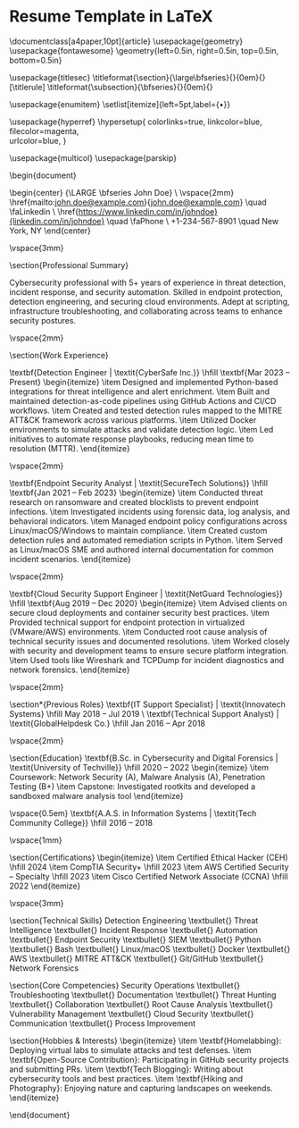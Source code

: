# Resume Template in LaTeX

\documentclass[a4paper,10pt]{article}
\usepackage{geometry}
\usepackage{fontawesome}
\geometry{left=0.5in, right=0.5in, top=0.5in, bottom=0.5in}

\usepackage{titlesec}
\titleformat{\section}{\large\bfseries}{}{0em}{}[\titlerule]
\titleformat{\subsection}{\bfseries}{}{0em}{}

\usepackage{enumitem}
\setlist[itemize]{left=5pt,label={$\bullet$}}

\usepackage{hyperref}
\hypersetup{
    colorlinks=true,
    linkcolor=blue,
    filecolor=magenta,      
    urlcolor=blue,
}

\usepackage{multicol}
\usepackage{parskip}

\begin{document}

\begin{center}
    {\LARGE \bfseries John Doe} \\
    \vspace{2mm}
    \href{mailto:john.doe@example.com}{john.doe@example.com} \quad
    \faLinkedin \ \href{https://www.linkedin.com/in/johndoe}{linkedin.com/in/johndoe} \quad
    \faPhone \ +1-234-567-8901 \quad
    New York, NY
\end{center}

\vspace{3mm}

\section{Professional Summary}

Cybersecurity professional with 5+ years of experience in threat detection, incident response, and security automation. Skilled in endpoint protection, detection engineering, and securing cloud environments. Adept at scripting, infrastructure troubleshooting, and collaborating across teams to enhance security postures.

\vspace{2mm}

\section{Work Experience}

\textbf{Detection Engineer | \textit{CyberSafe Inc.}} \hfill \textbf{Mar 2023 – Present}
\begin{itemize}
    \item Designed and implemented Python-based integrations for threat intelligence and alert enrichment.
    \item Built and maintained detection-as-code pipelines using GitHub Actions and CI/CD workflows.
    \item Created and tested detection rules mapped to the MITRE ATT\&CK framework across various platforms.
    \item Utilized Docker environments to simulate attacks and validate detection logic.
    \item Led initiatives to automate response playbooks, reducing mean time to resolution (MTTR).
\end{itemize}

\vspace{2mm}

\textbf{Endpoint Security Analyst | \textit{SecureTech Solutions}} \hfill \textbf{Jan 2021 – Feb 2023}
\begin{itemize}
    \item Conducted threat research on ransomware and created blocklists to prevent endpoint infections.
    \item Investigated incidents using forensic data, log analysis, and behavioral indicators.
    \item Managed endpoint policy configurations across Linux/macOS/Windows to maintain compliance.
    \item Created custom detection rules and automated remediation scripts in Python.
    \item Served as Linux/macOS SME and authored internal documentation for common incident scenarios.
\end{itemize}

\vspace{2mm}

\textbf{Cloud Security Support Engineer | \textit{NetGuard Technologies}} \hfill \textbf{Aug 2019 – Dec 2020}
\begin{itemize}
    \item Advised clients on secure cloud deployments and container security best practices.
    \item Provided technical support for endpoint protection in virtualized (VMware/AWS) environments.
    \item Conducted root cause analysis of technical security issues and documented resolutions.
    \item Worked closely with security and development teams to ensure secure platform integration.
    \item Used tools like Wireshark and TCPDump for incident diagnostics and network forensics.
\end{itemize}

\vspace{2mm}

\section*{Previous Roles}
\textbf{IT Support Specialist} | \textit{Innovatech Systems} \hfill May 2018 – Jul 2019 \\
\textbf{Technical Support Analyst} | \textit{GlobalHelpdesk Co.} \hfill Jan 2016 – Apr 2018

\vspace{2mm}

\section{Education}
\textbf{B.Sc. in Cybersecurity and Digital Forensics | \textit{University of Techville}} \hfill 2020 – 2022
\begin{itemize}
    \item Coursework: Network Security (A), Malware Analysis (A), Penetration Testing (B+)
    \item Capstone: Investigated rootkits and developed a sandboxed malware analysis tool
\end{itemize}

\vspace{0.5em}
\textbf{A.A.S. in Information Systems | \textit{Tech Community College}} \hfill 2016 – 2018

\vspace{1mm}

\section{Certifications}
\begin{itemize}
    \item Certified Ethical Hacker (CEH) \hfill 2024
    \item CompTIA Security+ \hfill 2023
    \item AWS Certified Security – Specialty \hfill 2023
    \item Cisco Certified Network Associate (CCNA) \hfill 2022
\end{itemize}

\vspace{3mm}

\section{Technical Skills}
Detection Engineering \textbullet{} Threat Intelligence \textbullet{} Incident Response \textbullet{} Automation \textbullet{} Endpoint Security \textbullet{} SIEM \textbullet{} Python \textbullet{} Bash \textbullet{} Linux/macOS \textbullet{} Docker \textbullet{} AWS \textbullet{} MITRE ATT\&CK \textbullet{} Git/GitHub \textbullet{} Network Forensics

\section{Core Competencies}
Security Operations \textbullet{} Troubleshooting \textbullet{} Documentation \textbullet{} Threat Hunting \textbullet{} Collaboration \textbullet{} Root Cause Analysis \textbullet{} Vulnerability Management \textbullet{} Cloud Security \textbullet{} Communication \textbullet{} Process Improvement

\section{Hobbies \& Interests}
\begin{itemize}
    \item \textbf{Homelabbing}: Deploying virtual labs to simulate attacks and test defenses.
    \item \textbf{Open-Source Contribution}: Participating in GitHub security projects and submitting PRs.
    \item \textbf{Tech Blogging}: Writing about cybersecurity tools and best practices.
    \item \textbf{Hiking and Photography}: Enjoying nature and capturing landscapes on weekends.
\end{itemize}

\end{document}
